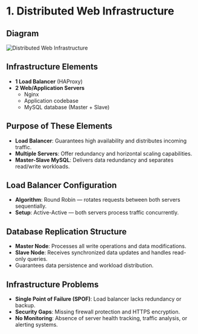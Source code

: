 # 1. Distributed Web Infrastructure

## Diagram  
![Distributed Web Infrastructure](https://imgur.com/a/ztZOm8n)

## Infrastructure Elements
- **1 Load Balancer** (HAProxy)
- **2 Web/Application Servers**
    - Nginx
    - Application codebase
    - MySQL database (Master + Slave)

## Purpose of These Elements
- **Load Balancer**: Guarantees high availability and distributes incoming traffic.
- **Multiple Servers**: Offer redundancy and horizontal scaling capabilities.
- **Master-Slave MySQL**: Delivers data redundancy and separates read/write workloads.

## Load Balancer Configuration
- **Algorithm**: Round Robin — rotates requests between both servers sequentially.
- **Setup**: Active-Active — both servers process traffic concurrently.

## Database Replication Structure
- **Master Node**: Processes all write operations and data modifications.
- **Slave Node**: Receives synchronized data updates and handles read-only queries.
- Guarantees data persistence and workload distribution.

## Infrastructure Problems
- **Single Point of Failure (SPOF)**: Load balancer lacks redundancy or backup.
- **Security Gaps**: Missing firewall protection and HTTPS encryption.
- **No Monitoring**: Absence of server health tracking, traffic analysis, or alerting systems.